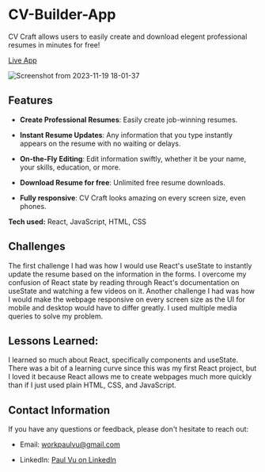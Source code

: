 # CV-Builder-App

CV Craft allows users to easily create and download elegent professional resumes in minutes for free!
  
[Live App](https://cv-craft-paul-vu.netlify.app/)

![Screenshot from 2023-11-19 18-01-37](https://github.com/paulvu2023/CV-Builder-App/assets/118864214/55a57dd5-0474-4437-8ba9-d516455f9b0a)

## Features

- **Create Professional Resumes**: Easily create job-winning resumes.
  
- **Instant Resume Updates**: Any information that you type instantly appears on the resume with no waiting or delays.

- **On-the-Fly Editing**: Edit information swiftly, whether it be your name, your skills, education, or more.
  
- **Download Resume for free**: Unlimited free resume downloads.
  
- **Fully responsive**: CV Craft looks amazing on every screen size, even phones.

**Tech used:** React, JavaScript, HTML, CSS

## Challenges 

The first challenge I had was how I would use React's useState to instantly update the resume based on the information in the forms. I overcome my confusion of React state by reading through React's documentation on useState and watching a few videos on it. Another challenge I had was how I would make the webpage responsive on every screen size as the UI for mobile and desktop would have to differ greatly. I used multiple media queries to solve my problem.

## Lessons Learned:

I learned so much about React, specifically components and useState. There was a bit of a learning curve since this was my first React project, but I loved it because React allows me to create webpages much more quickly than if I just used plain HTML, CSS, and JavaScript.
  
## Contact Information

If you have any questions or feedback, please don't hesitate to reach out:

- Email: [workpaulvu@gmail.com](mailto:workpaulvu@gmail.com)
  
- LinkedIn: [Paul Vu on LinkedIn](https://www.linkedin.com/in/paul-vu-business)

